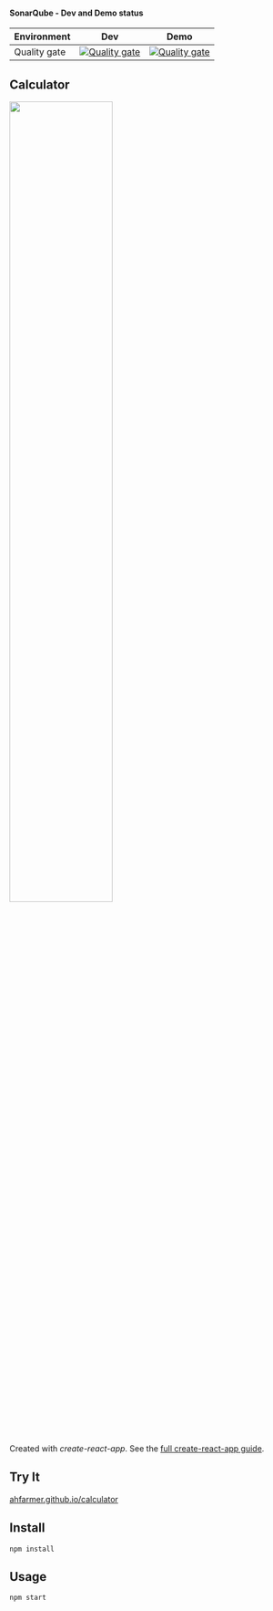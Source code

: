 #### SonarQube - Dev and Demo status
Environment | Dev | Demo |
--- | --- | --- | 
Quality gate | [![Quality gate](http://54.226.188.193:9000/api/project_badges/quality_gate?project=test)](http://54.226.188.193:9000/dashboard?id=test)| [![Quality gate](https://sonarqube.bitcotapps.com/api/project_badges/quality_gate?project=rag-base)](https://sonarqube.bitcotapps.com/dashboard?id=rag-base) |

Calculator
---
<img src="Logotype primary.png" width="60%" height="60%" />

Created with *create-react-app*. See the [full create-react-app guide](https://github.com/facebookincubator/create-react-app/blob/master/packages/react-scripts/template/README.md).



Try It
---

[ahfarmer.github.io/calculator](https://ahfarmer.github.io/calculator/)



Install
---

`npm install`



Usage
---

`npm start`

